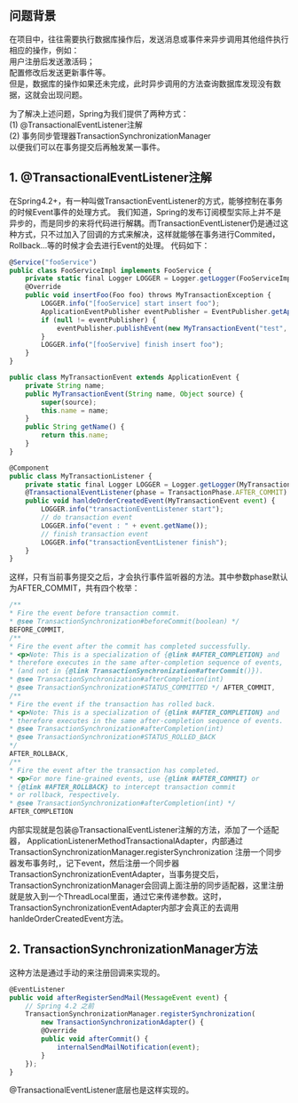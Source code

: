 
## 问题背景
在项目中，往往需要执行数据库操作后，发送消息或事件来异步调用其他组件执行相应的操作，例如：  
用户注册后发送激活码；  
配置修改后发送更新事件等。  
但是，数据库的操作如果还未完成，此时异步调用的方法查询数据库发现没有数据，这就会出现问题。

为了解决上述问题，Spring为我们提供了两种方式：  
(1) @TransactionalEventListener注解  
(2) 事务同步管理器TransactionSynchronizationManager  
以便我们可以在事务提交后再触发某一事件。

## 1. @TransactionalEventListener注解
在Spring4.2+，有一种叫做TransactionEventListener的方式，能够控制在事务的时候Event事件的处理方式。
我们知道，Spring的发布订阅模型实际上并不是异步的，而是同步的来将代码进行解耦。而TransactionEventListener仍是通过这种方式，只不过加入了回调的方式来解决，这样就能够在事务进行Commited，Rollback...等的时候才会去进行Event的处理。
代码如下：
```javascript
@Service("fooService") 
public class FooServiceImpl implements FooService {
    private static final Logger LOGGER = Logger.getLogger(FooServiceImpl.class); 
    @Override 
    public void insertFoo(Foo foo) throws MyTransactionException { 
    	LOGGER.info("[fooService] start insert foo"); 
    	ApplicationEventPublisher eventPublisher = EventPublisher.getApplicationEventPublisher(); 
    	if (null != eventPublisher) { 
    	    eventPublisher.publishEvent(new MyTransactionEvent("test", this)); 
    	} 
        LOGGER.info("[fooServive] finish insert foo"); 
    } 
} 

public class MyTransactionEvent extends ApplicationEvent { 
    private String name; 
    public MyTransactionEvent(String name, Object source) { 
        super(source); 
        this.name = name; 
    } 
    public String getName() { 
        return this.name; 
    } 
} 

@Component 
public class MyTransactionListener { 
    private static final Logger LOGGER = Logger.getLogger(MyTransactionListener.class);       
    @TransactionalEventListener(phase = TransactionPhase.AFTER_COMMIT) 
    public void hanldeOrderCreatedEvent(MyTransactionEvent event) { 
        LOGGER.info("transactionEventListener start"); 
        // do transaction event 
        LOGGER.info("event : " + event.getName());
        // finish transaction event
        LOGGER.info("transactionEventListener finish"); 
    } 
}
```

这样，只有当前事务提交之后，才会执行事件监听器的方法。其中参数phase默认为AFTER_COMMIT，共有四个枚举：
```javascript
/** 
* Fire the event before transaction commit. 
* @see TransactionSynchronization#beforeCommit(boolean) */ 
BEFORE_COMMIT, 
/** 
* Fire the event after the commit has completed successfully. 
* <p>Note: This is a specialization of {@link #AFTER_COMPLETION} and 
* therefore executes in the same after-completion sequence of events, 
* (and not in {@link TransactionSynchronization#afterCommit()}). 
* @see TransactionSynchronization#afterCompletion(int) 
* @see TransactionSynchronization#STATUS_COMMITTED */ AFTER_COMMIT, 
/** 
* Fire the event if the transaction has rolled back. 
* <p>Note: This is a specialization of {@link #AFTER_COMPLETION} and 
* therefore executes in the same after-completion sequence of events. 
* @see TransactionSynchronization#afterCompletion(int) 
* @see TransactionSynchronization#STATUS_ROLLED_BACK 
*/ 
AFTER_ROLLBACK, 
/** 
* Fire the event after the transaction has completed. 
* <p>For more fine-grained events, use {@link #AFTER_COMMIT} or 
* {@link #AFTER_ROLLBACK} to intercept transaction commit 
* or rollback, respectively. 
* @see TransactionSynchronization#afterCompletion(int) */ 
AFTER_COMPLETION
```
内部实现就是包装@TransactionalEventListener注解的方法，添加了一个适配器， ApplicationListenerMethodTransactionalAdapter，内部通过TransactionSynchronizationManager.registerSynchronization 注册一个同步器发布事务时,，记下event，然后注册一个同步器TransactionSynchronizationEventAdapter，当事务提交后， TransactionSynchronizationManager会回调上面注册的同步适配器，这里注册就是放入到一个ThreadLocal里面，通过它来传递参数。这时，TransactionSynchronizationEventAdapter内部才会真正的去调用hanldeOrderCreatedEvent方法。

## 2. TransactionSynchronizationManager方法
这种方法是通过手动的来注册回调来实现的。
```javascript
@EventListener 
public void afterRegisterSendMail(MessageEvent event) { 
    // Spring 4.2 之前 
    TransactionSynchronizationManager.registerSynchronization(
        new TransactionSynchronizationAdapter() { 
        @Override 
        public void afterCommit() { 
            internalSendMailNotification(event); 
        } 
    }); 
}
```

@TransactionalEventListener底层也是这样实现的。

